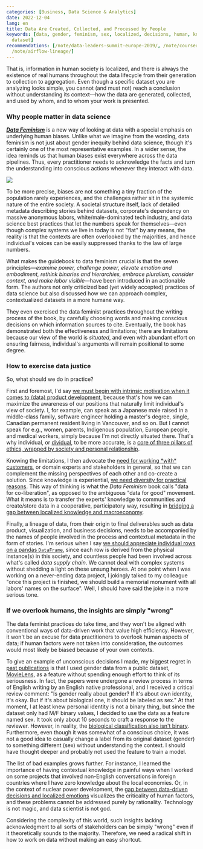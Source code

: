 ```yaml
---
categories: [Business, Data Science & Analytics]
date: 2022-12-04
lang: en
title: Data Are Created, Collected, and Processed by People
keywords: [data, gender, feminism, sex, localized, decisions, human, knowledge, practices,
  dataset]
recommendations: [/note/data-leaders-summit-europe-2019/, /note/coursera-data-science-ethics/,
  /note/airflow-lineage/]
---
```


That is, information in human society is localized, and there is always the existence of real humans throughout the data lifecycle from their generation to collection to aggregation. Even though a specific dataset you are analyzing looks simple, you cannot (and must not) reach a conclusion without understanding its context—how the data are generated, collected, and used by whom, and to whom your work is presented.

### Why people matter in data science

[***Data Feminism***](https://mitpress.mit.edu/9780262044004/data-feminism/) is a new way of looking at data with a special emphasis on underlying human biases. Unlike what we imagine from the wording, data feminism is not just about gender inequity behind data science, though it's certainly one of the most representative examples. In a wider sense, the idea reminds us that human biases exist everywhere across the data pipelines. Thus, every practitioner needs to acknowledge the facts and turn the understanding into conscious actions whenever they interact with data.

<a href="https://www.amazon.ca/Data-Feminism-Catherine-DIgnazio/dp/0262044005?&linkCode=li2&tag=takuti-20&linkId=9fe17056ffe6df5091c4ef99a50ffc95&language=en_CA&ref_=as_li_ss_il" target="_blank"><img border="0" src="//ws-na.amazon-adsystem.com/widgets/q?_encoding=UTF8&ASIN=0262044005&Format=_SL160_&ID=AsinImage&MarketPlace=CA&ServiceVersion=20070822&WS=1&tag=takuti-20&language=en_CA" ></a><img src="https://ir-ca.amazon-adsystem.com/e/ir?t=takuti-20&language=en_CA&l=li2&o=15&a=0262044005" width="1" height="1" border="0" alt="" style="border:none !important; margin:0px !important;" />

To be more precise, biases are not something a tiny fraction of the population rarely experiences, and the challenges rather sit in the systemic nature of the entire society. A societal structure itself, lack of detailed metadata describing stories behind datasets, corporate's dependency on massive anonymous labors, white/male-dominated tech industry, and data science best practices that let the numbers speak for themselves—even though complex systems we live in today is not "flat" by any means, the reality is that the contexts are often overlooked by the majorities, and hence individual's voices can be easily suppressed thanks to the law of large numbers.

What makes the guidebook to data feminism crucial is that the seven principles—*examine power, challenge power, elevate emotion and embodiment, rethink binaries and hierarchies, embrace pluralism, consider context, and make labor visible*—have been introduced in an actionable form. The authors not only criticized bad (yet widely accepted) practices of data science but also discussed how we can approach complex, contextualized datasets in a more humane way.

They even exercised the data feminist practices throughout the writing process of the book, by carefully choosing words and making conscious decisions on which information sources to cite. Eventually, the book has demonstrated both the effectiveness and limitations; there are limitations because our view of the world is *situated*, and even with abundant effort on ensuring fairness, individual's arguments will remain positional to some degree.

### How to exercise data justice

So, what should we do in practice?

First and foremost, I'd say [we must begin with intrinsic motivation when it comes to (data) product development](/note/product-management-and-bullshit-job/), because that's how we can maximize the awareness of our positions that naturally limit individual's view of society. I, for example, can speak as a Japanese male raised in a middle-class family, software engineer holding a master's degree, single, Canadian permanent resident living in Vancouver, and so on. But I cannot speak for e.g., women, parents, Indigenous population, European people, and medical workers, simply because I'm not directly situated there. That's why individual, or [dividual](/note/dividual-in-recsys/), to be more accurate, is a [core of three pillars of ethics, wrapped by society and personal relationship](/note/ethics-and-relationship/).

Knowing the limitations, I then advocate the [need for working \*with\* customers](/note/internet-for-the-people/), or domain experts and stakeholders in general, so that we can complement the missing perspectives of each other and co-create a solution. Since knowledge is experiential, [we need diversity for practical reasons](/note/the-power-of-diverse-thinking/). This way of thinking is what the *Data Feminism* book calls "data for co-liberation", as opposed to the ambiguous "data for good" movement. What it means is to transfer the experts' knowledge to communities and create/store data in a cooperative, participatory way, resulting in [bridging a gap between localized knowledge and macroeconomy](/note/why-information-grows/).

Finally, a lineage of data, from their origin to final deliverables such as data product, visualization, and business decisions, needs to be accompanied by the names of people involved in the process and contextual metadata in the form of stories. I'm serious when I say [we should appreciate individual rows on a pandas `DataFrame`](/note/airflow-lineage/), since each row is derived from the physical instance(s) in this society, and countless people had been involved across what's called *data supply chain*. We cannot deal with complex systems without shedding a light on these unsung heroes. At one point when I was working on a never-ending data project, I jokingly talked to my colleague "once this project is finished, we should build a memorial monument with all labors' names on the surface".  Well, I should have said the joke in a more serious tone.

### If we overlook humans, the insights are simply "wrong"

The data feminist practices do take time, and they won't be aligned with conventional ways of data-driven work that value high efficiency. However, it won't be an excuse for data practitioners to overlook human aspects of data; if human factors were not taken into consideration, the outcomes would most likely be biased because of your own contexts.

To give an example of unconscious decisions I made, my biggest regret in [past publications](https://scholar.google.co.jp/citations?user=4GzRikkAAAAJ) is that I used gender data from a public dataset, [MovieLens](https://grouplens.org/datasets/movielens/), as a feature without spending enough effort to think of its seriousness. In fact, the papers were undergone a review process in terms of English writing by an English native professional, and I received a critical review comment: "Is gender really about gender? If it's about own identity, it's okay. But if it's about biological one, it should be labeled as sex." At that moment, I at least knew personal identity is not a binary thing, but since the dataset only had M/F binary values, I decided to use the data as a feature named sex. It took only about 10 seconds to craft a response to the reviewer. However, in reality, the [biological classification also isn't binary](https://www.malecontraceptive.org/blog/biological-sex-is-not-binary). Furthermore, even though it was somewhat of a conscious choice, it was not a good idea to casually change a label from its original dataset (gender) to something different (sex) without understanding the context. I should have thought deeper and probably not used the feature to train a model.

The list of bad examples grows further. For instance, I learned the importance of having contextual knowledge in painful ways when I worked on some projects that involved non-English conversations in foreign countries where I have zero knowledge about the local economies. Or, in the context of nuclear power development, the [gap between data-driven decisions and localized emotions](/note/a-bright-future/) visualizes the criticality of human factors, and these problems cannot be addressed purely by rationality. Technology is not magic, and data scientist is not god. 

Considering the complexity of this world, such insights lacking acknowledgment to all sorts of stakeholders can be simply "wrong" even if it theoretically sounds to the majority. Therefore, we need a radical shift in how to work on data without making an easy shortcut.
